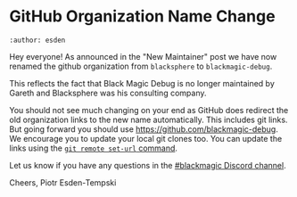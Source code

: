 # GitHub Organization Name Change

```{post} January 20, 2022
:author: esden
```

Hey everyone! As announced in the "New Maintainer" post we have now renamed the github organization from `blacksphere` to `blackmagic-debug`.

This reflects the fact that Black Magic Debug is no longer maintained by Gareth and Blacksphere was his consulting company.

You should not see much changing on your end as GitHub does redirect the old organization links to the new name automatically. This includes git links. But going forward you should use https://github.com/blackmagic-debug. We encourage you to update your local git clones too. You can update the links using the [`git remote set-url` command](https://git-scm.com/docs/git-remote).

Let us know if you have any questions in the [#blackmagic Discord channel](https://1bitsquared.com/pages/chat).

Cheers,
Piotr Esden-Tempski